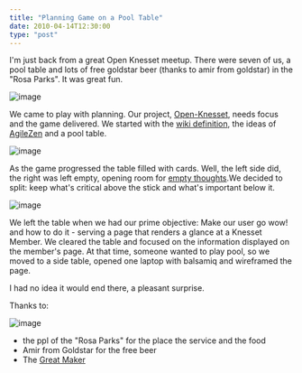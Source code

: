```yaml
---
title: "Planning Game on a Pool Table"
date: 2010-04-14T12:30:00
type: "post"
---
```


I'm just back from a great Open Knesset meetup. There were seven of us, a pool table and lots of free goldstar beer (thanks to amir from goldstar) in the "Rosa Parks". It was great fun.

![image](http://1.bp.blogspot.com/_54nzRYlF1Ss/S8ZApNSQaII/AAAAAAAAAiA/U8SX0f1Vuv4/s400/IMG_0412.JPG)

We came to play with planning. Our project, [Open-Knesset](http://www.oknesset.org/), needs focus and the game delivered. We started with the [wiki definition](http://www.c2.com/cgi/wiki?PlanningGame), the ideas of [AgileZen](http://agilezen.com/tour/visualize) and a pool table.

![image](http://1.bp.blogspot.com/_54nzRYlF1Ss/S8ZE5qVKTwI/AAAAAAAAAiI/izPPor-wj18/s400/setup.png)

As the game progressed the table filled with cards. Well, the left side did, the right was left empty, opening room for [empty thoughts](http://michaeltrier.com/).We decided to split: keep what's critical above the stick and what's important below it.

![image](http://3.bp.blogspot.com/_54nzRYlF1Ss/S8ZH5QaFjmI/AAAAAAAAAiQ/OKLi_SCJVAw/s400/first+split.png)

We left the table when we had our prime objective: Make our user go wow! and how to do it - serving a page that renders a glance at a Knesset Member. We cleared the table and focused on the information displayed on the member's page. At that time, someone wanted to play pool, so we moved to a side table, opened one laptop with balsamiq and wireframed the page.

I had no idea it would end there, a pleasant surprise.

Thanks to:

![image](http://1.bp.blogspot.com/_54nzRYlF1Ss/S8ZKkBwoQVI/AAAAAAAAAiY/aqwjquD3Qrs/s200/IMG_0411.JPG)

- the ppl of the "Rosa Parks" for the place the service and the food
- Amir from Goldstar for the free beer
- The [Great Maker](http://babylon5.wikia.com/wiki/Great_Maker)
